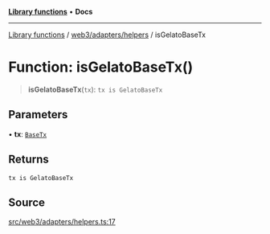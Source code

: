 [**Library functions**](../../../../README.md) • **Docs**

***

[Library functions](../../../../modules.md) / [web3/adapters/helpers](../README.md) / isGelatoBaseTx

# Function: isGelatoBaseTx()

> **isGelatoBaseTx**(`tx`): `tx is GelatoBaseTx`

## Parameters

• **tx**: [`BaseTx`](../../types/type-aliases/BaseTx.md)

## Returns

`tx is GelatoBaseTx`

## Source

[src/web3/adapters/helpers.ts:17](https://github.com/bgd-labs/fe-shared/blob/bcb81f075c57b42adfeb5f3e6c387d13f532f431/src/web3/adapters/helpers.ts#L17)
